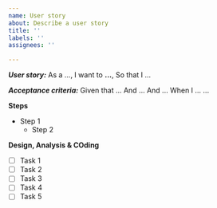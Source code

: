 ```yaml
---
name: User story
about: Describe a user story
title: ''
labels: ''
assignees: ''

---
```


_**User story:**_
As a ...,
I want to **...**,
So that I ...

***Acceptance criteria:***
Given that ...
And ...
And ...
When I ...
...

**Steps**
  - Step 1
    - Step 2

**Design, Analysis & COding**
- [ ] Task 1
- [ ] Task 2
- [ ] Task 3
- [ ] Task 4
- [ ] Task 5
